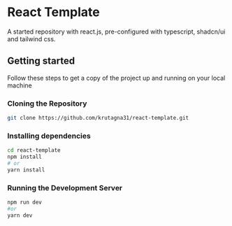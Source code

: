 # React Template

A started repository with react.js, pre-configured with typescript, shadcn/ui and tailwind css.

## Getting started

Follow these steps to get a copy of the project up and running on your local machine

### Cloning the Repository

```sh
git clone https://github.com/krutagna31/react-template.git
```

### Installing dependencies

```sh
cd react-template
npm install
# or
yarn install
```

### Running the Development Server

```sh
npm run dev
#or
yarn dev
```
